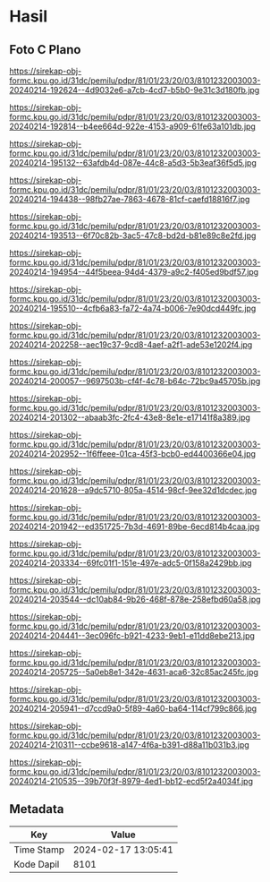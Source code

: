 # Hasil

## Foto C Plano

https://sirekap-obj-formc.kpu.go.id/31dc/pemilu/pdpr/81/01/23/20/03/8101232003003-20240214-192624--4d9032e6-a7cb-4cd7-b5b0-9e31c3d180fb.jpg

https://sirekap-obj-formc.kpu.go.id/31dc/pemilu/pdpr/81/01/23/20/03/8101232003003-20240214-192814--b4ee664d-922e-4153-a909-61fe63a101db.jpg

https://sirekap-obj-formc.kpu.go.id/31dc/pemilu/pdpr/81/01/23/20/03/8101232003003-20240214-195132--63afdb4d-087e-44c8-a5d3-5b3eaf36f5d5.jpg

https://sirekap-obj-formc.kpu.go.id/31dc/pemilu/pdpr/81/01/23/20/03/8101232003003-20240214-194438--98fb27ae-7863-4678-81cf-caefd18816f7.jpg

https://sirekap-obj-formc.kpu.go.id/31dc/pemilu/pdpr/81/01/23/20/03/8101232003003-20240214-193513--6f70c82b-3ac5-47c8-bd2d-b81e89c8e2fd.jpg

https://sirekap-obj-formc.kpu.go.id/31dc/pemilu/pdpr/81/01/23/20/03/8101232003003-20240214-194954--44f5beea-94d4-4379-a9c2-f405ed9bdf57.jpg

https://sirekap-obj-formc.kpu.go.id/31dc/pemilu/pdpr/81/01/23/20/03/8101232003003-20240214-195510--4cfb6a83-fa72-4a74-b006-7e90dcd449fc.jpg

https://sirekap-obj-formc.kpu.go.id/31dc/pemilu/pdpr/81/01/23/20/03/8101232003003-20240214-202258--aec19c37-9cd8-4aef-a2f1-ade53e1202f4.jpg

https://sirekap-obj-formc.kpu.go.id/31dc/pemilu/pdpr/81/01/23/20/03/8101232003003-20240214-200057--9697503b-cf4f-4c78-b64c-72bc9a45705b.jpg

https://sirekap-obj-formc.kpu.go.id/31dc/pemilu/pdpr/81/01/23/20/03/8101232003003-20240214-201302--abaab3fc-2fc4-43e8-8e1e-e17141f8a389.jpg

https://sirekap-obj-formc.kpu.go.id/31dc/pemilu/pdpr/81/01/23/20/03/8101232003003-20240214-202952--1f6ffeee-01ca-45f3-bcb0-ed4400366e04.jpg

https://sirekap-obj-formc.kpu.go.id/31dc/pemilu/pdpr/81/01/23/20/03/8101232003003-20240214-201628--a9dc5710-805a-4514-98cf-9ee32d1dcdec.jpg

https://sirekap-obj-formc.kpu.go.id/31dc/pemilu/pdpr/81/01/23/20/03/8101232003003-20240214-201942--ed351725-7b3d-4691-89be-6ecd814b4caa.jpg

https://sirekap-obj-formc.kpu.go.id/31dc/pemilu/pdpr/81/01/23/20/03/8101232003003-20240214-203334--69fc01f1-151e-497e-adc5-0f158a2429bb.jpg

https://sirekap-obj-formc.kpu.go.id/31dc/pemilu/pdpr/81/01/23/20/03/8101232003003-20240214-203544--dc10ab84-9b26-468f-878e-258efbd60a58.jpg

https://sirekap-obj-formc.kpu.go.id/31dc/pemilu/pdpr/81/01/23/20/03/8101232003003-20240214-204441--3ec096fc-b921-4233-9eb1-e11dd8ebe213.jpg

https://sirekap-obj-formc.kpu.go.id/31dc/pemilu/pdpr/81/01/23/20/03/8101232003003-20240214-205725--5a0eb8e1-342e-4631-aca6-32c85ac245fc.jpg

https://sirekap-obj-formc.kpu.go.id/31dc/pemilu/pdpr/81/01/23/20/03/8101232003003-20240214-205941--d7ccd9a0-5f89-4a60-ba64-114cf799c866.jpg

https://sirekap-obj-formc.kpu.go.id/31dc/pemilu/pdpr/81/01/23/20/03/8101232003003-20240214-210311--ccbe9618-a147-4f6a-b391-d88a11b031b3.jpg

https://sirekap-obj-formc.kpu.go.id/31dc/pemilu/pdpr/81/01/23/20/03/8101232003003-20240214-210535--39b70f3f-8979-4ed1-bb12-ecd5f2a4034f.jpg


## Metadata

| Key        | Value               |
| ---------- | ------------------- |
| Time Stamp | 2024-02-17 13:05:41 |
| Kode Dapil | 8101                |



